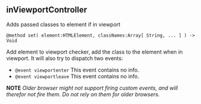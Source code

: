 inViewportController
--------------------

Adds passed classes to element if in viewport

	@method set( element:HTMLElement, classNames:Array[ String, ... ] ) -> Void

Add element to viewport checker, add the class to the element when in viewport. It will also try to dispatch two events:

- `@event viewportenter` This event contains no info.
- `@event viewportleave` This event contains no info.

**NOTE** _Older browser might not support firing custom events, and will therefor not fire them. Do not rely on them for older browsers._